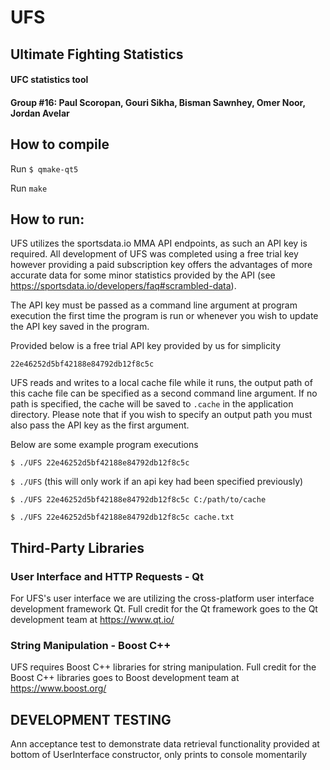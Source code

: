 # UFS
## Ultimate Fighting Statistics
#### UFC statistics tool
#### Group #16: Paul Scoropan, Gouri Sikha, Bisman Sawnhey, Omer Noor, Jordan Avelar

## How to compile

Run `$ qmake-qt5`

Run `make`

## How to run:
UFS utilizes the sportsdata.io MMA API endpoints, as such an API key is required. All development of UFS was completed using a free trial key however providing a paid subscription key offers the advantages of more accurate data for some minor statistics provided by the API (see <https://sportsdata.io/developers/faq#scrambled-data>).

The API key must be passed as a command line argument at program execution the first time the program is run or whenever you wish to update the API key saved in the program.

Provided below is a free trial API key provided by us for simplicity

`22e46252d5bf42188e84792db12f8c5c`

UFS reads and writes to a local cache file while it runs, the output path of this cache file can be specified as a second command line argument. If no path is specified, the cache will be saved to `.cache` in the application directory. Please note that if you wish to specify an output path you must also pass the API key as the first argument.

Below are some example program executions

`$ ./UFS 22e46252d5bf42188e84792db12f8c5c`

`$ ./UFS` (this will only work if an api key had been specified previously)

`$ ./UFS 22e46252d5bf42188e84792db12f8c5c C:/path/to/cache`

`$ ./UFS 22e46252d5bf42188e84792db12f8c5c cache.txt`



## Third-Party Libraries

### User Interface and HTTP Requests - Qt
For UFS's user interface we are utilizing the cross-platform user interface development framework Qt. Full credit for the Qt framework goes to the Qt development team at <https://www.qt.io/>

### String Manipulation - Boost C++
UFS requires Boost C++ libraries for string manipulation. Full credit for the Boost C++ libraries goes to Boost development team at <https://www.boost.org/>

## DEVELOPMENT TESTING
Ann acceptance test to demonstrate data retrieval functionality provided at bottom of UserInterface constructor, only prints to console momentarily
